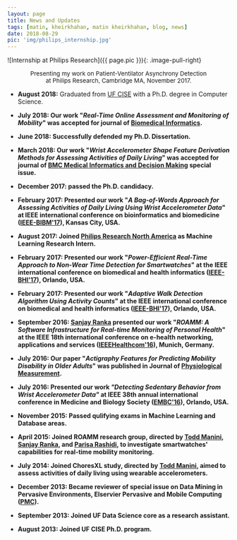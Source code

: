 ```yaml
---
layout: page
title: News and Updates
tags: [matin, kheirkhahan, matin kheirkhahan, blog, news]
date: 2018-08-29
pic: 'img/philips_internship.jpg'
---
```

![Internship at Philips Research]({{ page.pic }}){: .image-pull-right}
<center><span style="font-size: 10pt">Presenting my work on Patient-Ventilator Asynchrony Detection<br>
at Philips Research, Cambridge MA, November 2017.</span></center>

* <b>August 2018:</b> Graduated from [UF CISE](https://cise.ufl.edu/) with a Ph.D. degree in Computer Science.

* <b>July 2018: Our work "<i>Real-Time Online Assessment and Monitoring of Mobility</i>" was accepted for journal of [Biomedical Informatics](https://ees.elsevier.com/jbi/).

* <b>June 2018:</b> Successfully defended my Ph.D. Dissertation.

* <b>March 2018:</b> Our work "<i>Wrist Accelerometer Shape Feature Derivation Methods for Assessing Activities of Daily Living</i>" was accepted for journal of [BMC Medical Informatics and Decision Making](https://bmcmedinformdecismak.biomedcentral.com/) special issue.

* <b>December 2017:</b> passed the Ph.D. candidacy.

* <b>February 2017:</b> Presented our work "<i>A Bag-of-Words Approach for Assessing Activities of Daily Living Using Wrist Accelerometer Data</i>" at IEEE international conference on bioinformatics and biomedicine ([IEEE-BIBM'17](https://muii.missouri.edu/bibm2017/)), Kansas City, USA.

* <b>August 2017:</b> Joined [Philips Research North America](https://www.philips.com/a-w/research/locations/cambridge-north-america.html) as Machine Learning Research Intern.

* <b>February 2017:</b> Presented our work "<i>Power-Efficient Real-Time Approach to Non-Wear Time Detection for Smartwatches</i>" at the IEEE international conference on biomedical and health informatics ([IEEE-BHI'17](https://bhi.embs.org/2017/)), Orlando, USA.

* <b>February 2017:</b> Presented our work "<i>Adaptive Walk Detection Algorithm Using Activity Counts</i>" at the IEEE international conference on biomedical and health informatics ([IEEE-BHI'17](https://bhi.embs.org/2017/)), Orlando, USA.

* <b>September 2016:</b> [Sanjay Ranka](https://sites.google.com/site/sanjayranka/) presented our work "<i>ROAMM: A Software Infrastructure for Real-time Monitoring of Personal Health</i>" at the IEEE 18th international conference on e-health networking, applications and services ([IEEEHealthcom'16](http://healthcom2018.ieee-healthcom.org/)), Munich, Germany.

* <b>July 2016:</b> Our paper "<i>Actigraphy Features for Predicting Mobility Disability in Older Adults</i>" was published in Journal of [Physiological Measurement](http://iopscience.iop.org/).

* <b>July 2016:</b> Presented our work <i>"Detecting Sedentary Behavior from Wrist Accelerometer Data"</i> at IEEE 38th annual international conference in Medicine and Biology Society ([EMBC'16](https://embc.embs.org/2016/)), Orlando, USA.

* <b>November 2015:</b> Passed qulifying exams in Machine Learning and Database areas.

* <b>April 2015:</b> Joined ROAMM research group, directed by [Todd Manini](http://aging.ufl.edu/profile/manini-todd-phd), [Sanjay Ranka](https://sites.google.com/site/sanjayranka/), and [Parisa Rashidi](https://www.bme.ufl.edu/labs/rashidi/), to investigate smartwatches' capabilities for real-time mobility monitoring.

* <b>July 2014:</b> Joined ChoresXL study, directed by [Todd Manini](http://aging.ufl.edu/profile/manini-todd-phd), aimed to assess activities of daily living using wearable accelerometers.

* <b>December 2013:</b> Became reviewer of special issue on Data Mining in Pervasive Environments, Elservier Pervasive and Mobile Computing ([PMC](http://www.journals.elsevier.com/pervasive-and-mobile-computing/call-for-papers/special-issue-on-data-mining-in-pervasive-environments/)).

* <b>September 2013:</b> Joined UF Data Science core as a research assistant.

* <b>August 2013:</b> Joined UF CISE Ph.D. program.
